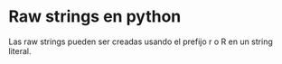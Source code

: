 # Raw strings en python

Las raw strings pueden ser creadas usando el prefijo r o R en un string literal.
